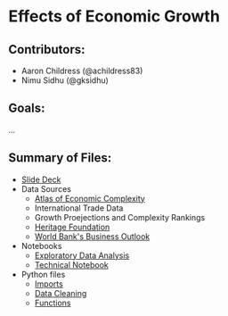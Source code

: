 # Effects of Economic Growth

## Contributors:
- Aaron Childress (@achildress83) 
- Nimu Sidhu (@gksidhu)

## Goals:
...

## Summary of Files: 
- [Slide Deck](link)
- Data Sources
  - [Atlas of Economic Complexity](https://dataverse.harvard.edu/dataverse/atlas)
   - International Trade Data
   - Growth Proejections and Complexity Rankings 
  - [Heritage Foundation](https://www.heritage.org/index/download)
  - [World Bank's Business Outlook](https://www.doingbusiness.org/en/rankings)
- Notebooks
  - [Exploratory Data Analysis](link)
  - [Technical Notebook](link)
- Python files 
  - [Imports](link)
  - [Data Cleaning](link)
  - [Functions](link)

